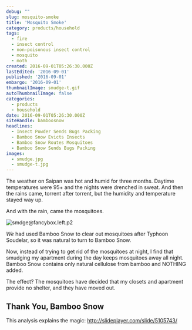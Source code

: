 ```yaml
---
debug: ""
slug: mosquito-smoke
title: 'Mosquito Smoke'
category: products/household
tags:
  - fire
  - insect control
  - non-poisonous insect control
  - mosquito
  - moth
created: 2016-09-01T05:26:30.000Z
lastEdited: '2016-09-01'
published: '2016-09-01'
embargo: '2016-09-01'
thumbnailImage: smudge-t.gif
autoThumbnailImage: false
categories:
  - products
  - household
date: 2016-09-01T05:26:30.000Z
siteHandle: bamboosnow
headlines:
  - Insect Powder Sends Bugs Packing
  - Bamboo Snow Evicts Insects
  - Bamboo Snow Routes Mosquitoes
  - Bamboo Snow Sends Bugs Packing
images:
  - smudge.jpg
  - smudge-t.jpg
---
```


The weather on Saipan was hot and humid for three months.  Daytime temperatures
were 95+ and the nights were drenched in sweat.  And then the rains came, torrent
after torrent, but the humidity and temperature stayed way up.

And with the rain, came the mosquitoes.

![smdge@fancybox.left.p2](@pathToMe/smudge.gif "Cleansing Smoke from Bamboo Snow")

_We_ had used Bamboo Snow to clear out mosquitoes after Typhoon Soudelar, so it was natural to turn to Bamboo Snow.

Now, instead of trying to get rid of the mosquitoes at night, I find that smudging my apartment during the day keeps mosquitoes away all night.  Bamboo Snow contains only natural cellulose from bamboo and NOTHING added.

The effect?  The mosquitoes have decided that my closets and apartment provide no shelter, and they have moved out.

## Thank You, Bamboo Snow

This analysis explains the magic: http://slideplayer.com/slide/5105743/
